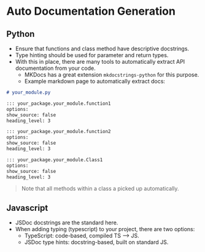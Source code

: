 # Auto Documentation Generation

## Python

- Ensure that functions and class method have descriptive docstrings.
- Type hinting should be used for parameter and return types.
- With this in place, there are many tools to automatically extract
  API documentation from your code.
  - MKDocs has a great extension `mkdocstrings-python` for this purpose.
  - Example markdown page to automatically extract docs:

```markdown
# your_module.py

::: your_package.your_module.function1
options:
show_source: false
heading_level: 3

::: your_package.your_module.function2
options:
show_source: false
heading_level: 3

::: your_package.your_module.Class1
options:
show_source: false
heading_level: 3
```

> Note that all methods within a class a picked up automatically.

## Javascript

- JSDoc docstrings are the standard here.
- When adding typing (typescript) to your project, there are two options:
  - TypeScript: code-based, compiled TS --> JS.
  - JSDoc type hints: docstring-based, built on standard JS.
